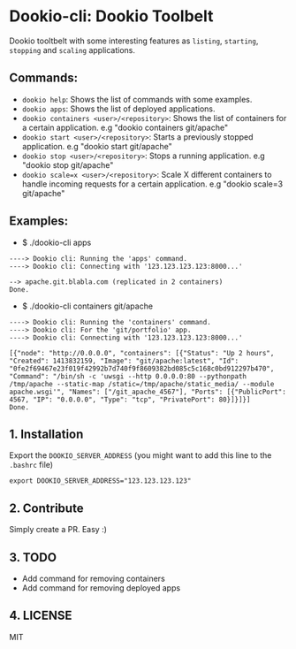 Dookio-cli: Dookio Toolbelt
===============================

Dookio tooltbelt with some interesting features as `listing`, `starting`, `stopping` and `scaling` applications.

## Commands:

* `dookio help`: Shows the list of commands with some examples.
* `dookio apps`: Shows the list of deployed applications.
* `dookio containers <user>/<repository>`: Shows the list of containers for a certain application. e.g "dookio containers git/apache"
* `dookio start <user>/<repository>`: Starts a previously stopped application. e.g "dookio start git/apache"
* `dookio stop <user>/<repository>`: Stops a running application. e.g "dookio stop git/apache"
* `dookio scale=x <user>/<repository>`: Scale X different containers to handle incoming requests for a certain application.  e.g "dookio scale=3 git/apache"

## Examples:

* $ ./dookio-cli apps

```
----> Dookio cli: Running the 'apps' command.
----> Dookio cli: Connecting with '123.123.123.123:8000...'

--> apache.git.blabla.com (replicated in 2 containers)
Done.
```

* $ ./dookio-cli containers git/apache

```
----> Dookio cli: Running the 'containers' command.
----> Dookio cli: For the 'git/portfolio' app.
----> Dookio cli: Connecting with '123.123.123.123:8000...'

[{"node": "http://0.0.0.0", "containers": [{"Status": "Up 2 hours", "Created": 1413832159, "Image": "git/apache:latest", "Id": "0fe2f69467e23f019f42992b7d740f9f8609382bd085c5c168c0bd912297b470", "Command": "/bin/sh -c 'uwsgi --http 0.0.0.0:80 --pythonpath /tmp/apache --static-map /static=/tmp/apache/static_media/ --module apache.wsgi'", "Names": ["/git_apache_4567"], "Ports": [{"PublicPort": 4567, "IP": "0.0.0.0", "Type": "tcp", "PrivatePort": 80}]}]}]
Done.
```

## 1. Installation

Export the `DOOKIO_SERVER_ADDRESS` (you might want to add this line to the `.bashrc` file)

```
export DOOKIO_SERVER_ADDRESS="123.123.123.123"
```

## 2. Contribute

Simply create a PR. Easy :)

## 3. TODO

* Add command for removing containers
* Add command for removing deployed apps

## 4. LICENSE
MIT
